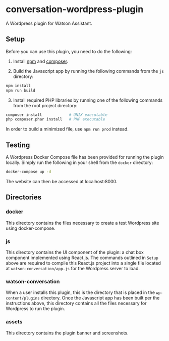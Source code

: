 # conversation-wordpress-plugin
A Wordpress plugin for Watson Assistant.

## Setup
Before you can use this plugin, you need to do the following:

1. Install [npm](https://www.npmjs.com/get-npm) and [composer](https://getcomposer.org/doc/00-intro.md).

2. Build the Javascript app by running the following commands from the `js` directory:

```bash
npm install
npm run build
```

3. Install required PHP libraries by running one of the following commands from the root project directory:

```bash
composer install            # UNIX executable
php composer.phar install   # PHP executable
```

In order to build a minimized file, use `npm run prod` instead.

## Testing
A Wordpress Docker Compose file has been provided for running the plugin locally.
Simply run the following in your shell from the `docker` directory:

```bash
docker-compose up -d
```

The website can then be accessed at localhost:8000.

## Directories

### docker
This directory contains the files necessary to create a test Wordpress site using docker-compose.

### js
This directory contains the UI component of the plugin: a chat box component implemented using React.js. The commands outlined in `Setup` above are required to compile this React.js project into a single file located at `watson-conversation/app.js` for the Wordpress server to load.

### watson-conversation
When a user installs this plugin, this is the directory that is placed in the `wp-content/plugins` directory. Once the Javascript app has been built per the instructions above, this directory contains all the files necessary for Wordpress to run the plugin.

### assets
This directory contains the plugin banner and screenshots.

